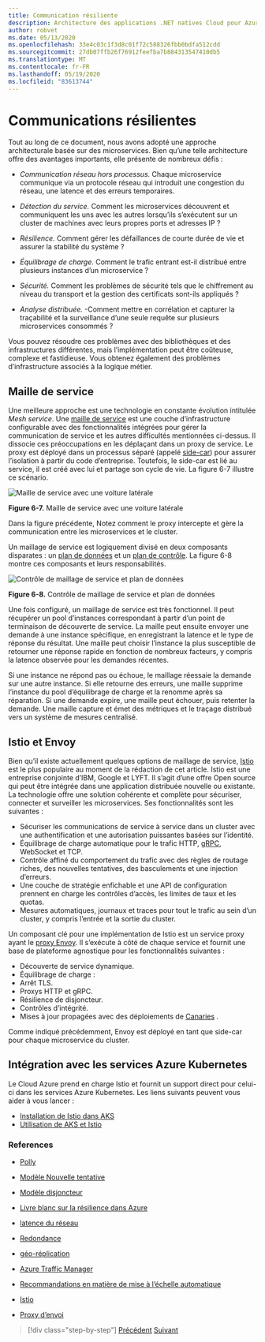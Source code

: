 ```yaml
---
title: Communication résiliente
description: Architecture des applications .NET natives Cloud pour Azure | Communication résiliente
author: robvet
ms.date: 05/13/2020
ms.openlocfilehash: 33e4c03c1f3d8c01f72c588326fbb0bdfa512cdd
ms.sourcegitcommit: 27db07ffb26f76912feefba7b884313547410db5
ms.translationtype: MT
ms.contentlocale: fr-FR
ms.lasthandoff: 05/19/2020
ms.locfileid: "83613744"
---
```

# <a name="resilient-communications"></a>Communications résilientes

Tout au long de ce document, nous avons adopté une approche architecturale basée sur des microservices. Bien qu’une telle architecture offre des avantages importants, elle présente de nombreux défis :

- *Communication réseau hors processus.* Chaque microservice communique via un protocole réseau qui introduit une congestion du réseau, une latence et des erreurs temporaires.

- *Détection du service.* Comment les microservices découvrent et communiquent les uns avec les autres lorsqu’ils s’exécutent sur un cluster de machines avec leurs propres ports et adresses IP ?

- *Résilience.* Comment gérer les défaillances de courte durée de vie et assurer la stabilité du système ?

- *Équilibrage de charge.* Comment le trafic entrant est-il distribué entre plusieurs instances d’un microservice ?

- *Sécurité.* Comment les problèmes de sécurité tels que le chiffrement au niveau du transport et la gestion des certificats sont-ils appliqués ?

- *Analyse distribuée.* -Comment mettre en corrélation et capturer la traçabilité et la surveillance d’une seule requête sur plusieurs microservices consommés ?

Vous pouvez résoudre ces problèmes avec des bibliothèques et des infrastructures différentes, mais l’implémentation peut être coûteuse, complexe et fastidieuse. Vous obtenez également des problèmes d’infrastructure associés à la logique métier.

## <a name="service-mesh"></a>Maille de service

Une meilleure approche est une technologie en constante évolution intitulée *Mesh service*. Une [maille de service](https://www.nginx.com/blog/what-is-a-service-mesh/) est une couche d’infrastructure configurable avec des fonctionnalités intégrées pour gérer la communication de service et les autres difficultés mentionnées ci-dessus. Il dissocie ces préoccupations en les déplaçant dans un proxy de service. Le proxy est déployé dans un processus séparé (appelé [side-car](https://docs.microsoft.com/azure/architecture/patterns/sidecar)) pour assurer l’isolation à partir du code d’entreprise. Toutefois, le side-car est lié au service, il est créé avec lui et partage son cycle de vie. La figure 6-7 illustre ce scénario.

![Maille de service avec une voiture latérale](./media/service-mesh-with-side-car.png)

**Figure 6-7.** Maille de service avec une voiture latérale

Dans la figure précédente, Notez comment le proxy intercepte et gère la communication entre les microservices et le cluster.

Un maillage de service est logiquement divisé en deux composants disparates : un [plan de données](https://blog.envoyproxy.io/service-mesh-data-plane-vs-control-plane-2774e720f7fc) et un [plan de contrôle](https://blog.envoyproxy.io/service-mesh-data-plane-vs-control-plane-2774e720f7fc). La figure 6-8 montre ces composants et leurs responsabilités.

![Contrôle de maillage de service et plan de données](./media/istio-control-and-data-plane.png)

**Figure 6-8.** Contrôle de maillage de service et plan de données

Une fois configuré, un maillage de service est très fonctionnel. Il peut récupérer un pool d’instances correspondant à partir d’un point de terminaison de découverte de service. La maille peut ensuite envoyer une demande à une instance spécifique, en enregistrant la latence et le type de réponse du résultat. Une maille peut choisir l’instance la plus susceptible de retourner une réponse rapide en fonction de nombreux facteurs, y compris la latence observée pour les demandes récentes.

Si une instance ne répond pas ou échoue, le maillage réessaie la demande sur une autre instance. Si elle retourne des erreurs, une maille supprime l’instance du pool d’équilibrage de charge et la renomme après sa réparation. Si une demande expire, une maille peut échouer, puis retenter la demande. Une maille capture et émet des métriques et le traçage distribué vers un système de mesures centralisé.

## <a name="istio-and-envoy"></a>Istio et Envoy

Bien qu’il existe actuellement quelques options de maillage de service, [Istio](https://istio.io/docs/concepts/what-is-istio/) est le plus populaire au moment de la rédaction de cet article. Istio est une entreprise conjointe d’IBM, Google et LYFT. Il s’agit d’une offre Open source qui peut être intégrée dans une application distribuée nouvelle ou existante. La technologie offre une solution cohérente et complète pour sécuriser, connecter et surveiller les microservices. Ses fonctionnalités sont les suivantes :

- Sécuriser les communications de service à service dans un cluster avec une authentification et une autorisation puissantes basées sur l’identité.
- Équilibrage de charge automatique pour le trafic HTTP, [gRPC](https://grpc.io/), WebSocket et TCP.
- Contrôle affiné du comportement du trafic avec des règles de routage riches, des nouvelles tentatives, des basculements et une injection d’erreurs.
- Une couche de stratégie enfichable et une API de configuration prennent en charge les contrôles d’accès, les limites de taux et les quotas.
- Mesures automatiques, journaux et traces pour tout le trafic au sein d’un cluster, y compris l’entrée et la sortie du cluster.

Un composant clé pour une implémentation de Istio est un service proxy ayant le [proxy Envoy](https://www.envoyproxy.io/docs/envoy/latest/intro/what_is_envoy). Il s’exécute à côté de chaque service et fournit une base de plateforme agnostique pour les fonctionnalités suivantes :

- Découverte de service dynamique.
- Équilibrage de charge :
- Arrêt TLS.
- Proxys HTTP et gRPC.
- Résilience de disjoncteur.
- Contrôles d’intégrité.
- Mises à jour propagées avec des déploiements de [Canaries](https://martinfowler.com/bliki/CanaryRelease.html) .

Comme indiqué précédemment, Envoy est déployé en tant que side-car pour chaque microservice du cluster.

## <a name="integration-with-azure-kubernetes-services"></a>Intégration avec les services Azure Kubernetes

Le Cloud Azure prend en charge Istio et fournit un support direct pour celui-ci dans les services Azure Kubernetes. Les liens suivants peuvent vous aider à vous lancer :

- [Installation de Istio dans AKS](https://docs.microsoft.com/azure/aks/istio-install)
- [Utilisation de AKS et Istio](https://docs.microsoft.com/azure/aks/istio-scenario-routing)

### <a name="references"></a>References

- [Polly](http://www.thepollyproject.org/)

- [Modèle Nouvelle tentative](https://docs.microsoft.com/azure/architecture/patterns/retry)

- [Modèle disjoncteur](https://docs.microsoft.com/azure/architecture/patterns/circuit-breaker)

- [Livre blanc sur la résilience dans Azure](https://azure.microsoft.com/mediahandler/files/resourcefiles/resilience-in-azure-whitepaper/Resilience%20in%20Azure.pdf)

- [latence du réseau](https://www.techopedia.com/definition/8553/network-latency)

- [Redondance](https://docs.microsoft.com/azure/architecture/guide/design-principles/redundancy)

- [géo-réplication](https://docs.microsoft.com/azure/sql-database/sql-database-active-geo-replication)

- [Azure Traffic Manager](https://docs.microsoft.com/azure/traffic-manager/traffic-manager-overview)

- [Recommandations en matière de mise à l’échelle automatique](https://docs.microsoft.com/azure/architecture/best-practices/auto-scaling)

- [Istio](https://istio.io/docs/concepts/what-is-istio/)

- [Proxy d’envoi](https://www.envoyproxy.io/docs/envoy/latest/intro/what_is_envoy)

>[!div class="step-by-step"]
>[Précédent](infrastructure-resiliency-azure.md) 
> [Suivant](monitoring-health.md)
